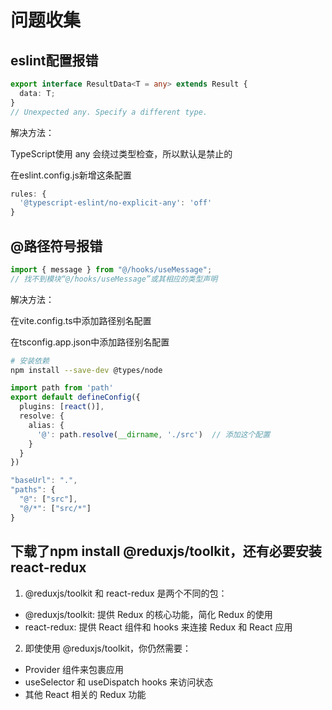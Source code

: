 # 问题收集

## eslint配置报错
```typescript
export interface ResultData<T = any> extends Result {
  data: T;
}
// Unexpected any. Specify a different type.
```
解决方法：

TypeScript使用 any 会绕过类型检查，所以默认是禁止的

在eslint.config.js新增这条配置
```javascript
rules: {
  '@typescript-eslint/no-explicit-any': 'off'
}
```

## @路径符号报错

```javascript
import { message } from "@/hooks/useMessage";
// 找不到模块“@/hooks/useMessage”或其相应的类型声明
```
解决方法：

在vite.config.ts中添加路径别名配置

在tsconfig.app.json中添加路径别名配置

```bash
# 安装依赖
npm install --save-dev @types/node
```

```typescript
import path from 'path'
export default defineConfig({
  plugins: [react()],
  resolve: {
    alias: {
      '@': path.resolve(__dirname, './src')  // 添加这个配置
    }
  }
})
```

```js
"baseUrl": ".",
"paths": {
  "@": ["src"],
  "@/*": ["src/*"]
}
```

## 下载了npm install @reduxjs/toolkit，还有必要安装react-redux

1. @reduxjs/toolkit 和 react-redux 是两个不同的包：
 - @reduxjs/toolkit: 提供 Redux 的核心功能，简化 Redux 的使用
 - react-redux: 提供 React 组件和 hooks 来连接 Redux 和 React 应用
2. 即使使用 @reduxjs/toolkit，你仍然需要：
 - Provider 组件来包裹应用
 - useSelector 和 useDispatch hooks 来访问状态
 - 其他 React 相关的 Redux 功能